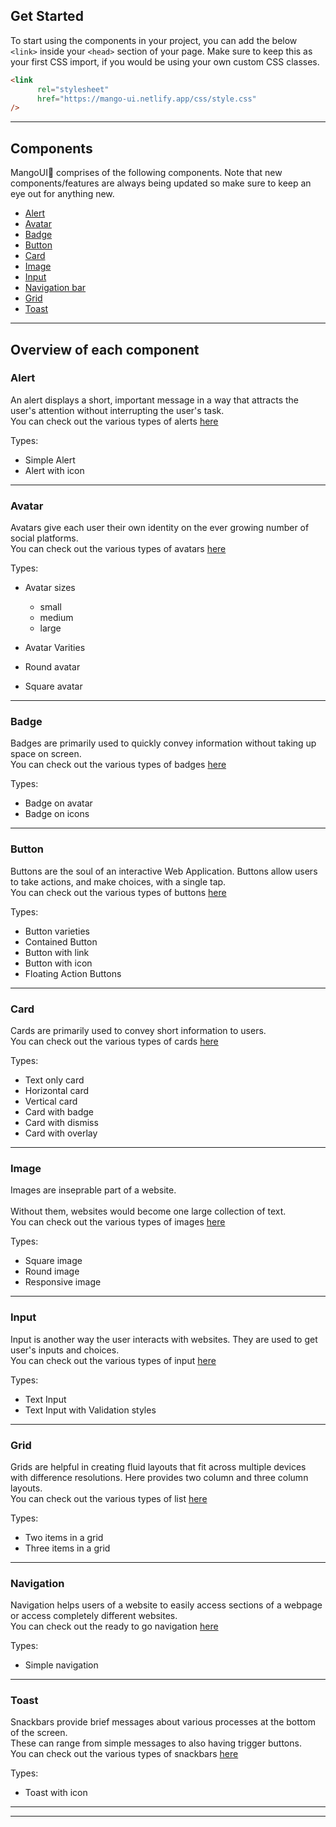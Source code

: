 
## Get Started

To start using the components in your project, you can add the below `<link>` inside your `<head>` section of your page. Make sure to keep this as your first CSS import, if you would be using your own custom CSS classes.

```html
<link 
      rel="stylesheet" 
      href="https://mango-ui.netlify.app/css/style.css" 
/>

```

---

## Components

MangoUI🥭 comprises of the following components. Note that new components/features are always being updated so make sure to keep an eye out for anything new.

<ul>
  <li><a href="https://mango-ui.netlify.app/components/alert/alert.html">Alert</a></li>
  <li><a href="https://mango-ui.netlify.app/components/avatar/avatar">Avatar</a></li>
  <li><a href="https://mango-ui.netlify.app/components/badge/badge">Badge</a></li>
  <li><a href="https://mango-ui.netlify.app/components/button/button">Button</a></li>
  <li><a href="https://mango-ui.netlify.app/components/card/card">Card</a></li>
  <li><a href="https://mango-ui.netlify.app/components/image/image">Image</a></li>
  <li><a href="https://mango-ui.netlify.app/components/input/input">Input</a></li>
  <li><a href="https://mango-ui.netlify.app/components/navbar/nav">Navigation bar</a></li>
  <li><a href="https://mango-ui.netlify.app/components/grid/grid">Grid</a></li>
  <li><a href="https://mango-ui.netlify.app/components/toast/toast">Toast</a></li>
  

</ul>

---
## Overview of each component


### Alert

An alert displays a short, important message in a way that attracts the user's attention without interrupting the user's task.
<br />
You can check out the various types of alerts [here](https://mango-ui.netlify.app/components/alert/alert)

Types:
* Simple Alert
* Alert with icon

<hr />

### Avatar

Avatars give each user their own identity on the ever growing number of social platforms. 
<br />
You can check out the various types of avatars [here](https://mango-ui.netlify.app/components/avatar/avatar)

Types:
* Avatar sizes
  * small
  * medium
  * large

* Avatar Varities
 * Round avatar
 * Square avatar

<hr />

### Badge

Badges are primarily used to quickly convey information without taking up space on screen.
<br />
You can check out the various types of badges [here](https://mango-ui.netlify.app/components/badge/badge)

Types:
* Badge on avatar
* Badge on icons

<hr />

### Button

Buttons are the soul of an interactive Web Application. Buttons allow users to take actions, and make choices, with a single tap.
<br />
You can check out the various types of buttons [here](https://mango-ui.netlify.app/components/button/button)

Types:
* Button varieties
 * Contained Button
 * Button with link
 * Button with icon
 * Floating Action Buttons

<hr />

### Card

Cards are primarily used to convey short information to users.
<br />
You can check out the various types of cards [here](https://mango-ui.netlify.app/components/card/card)

Types:
* Text only card
* Horizontal card
* Vertical card
* Card with badge
* Card with dismiss
* Card with overlay

<hr />

### Image

Images are inseprable part of a website.  
<br />
Without them, websites would become one large collection of text.
<br />
You can check out the various types of images [here](https://mango-ui.netlify.app/components/image/image)

Types:
* Square image
* Round image
* Responsive image

<hr />

### Input

Input is another way the user interacts with websites. They are used to get user's inputs and choices.
<br />
You can check out the various types of input [here](https://mango-ui.netlify.app/components/navbar/nav)

Types:
* Text Input
* Text Input with Validation styles


<hr />

### Grid

Grids are helpful in creating fluid layouts that fit across multiple devices with difference resolutions. Here provides two column and three column layouts.
<br />
You can check out the various types of list [here](https://mango-ui.netlify.app/components/grid/grid)

Types:
* Two items in a grid
* Three items in a grid

<hr />

### Navigation

Navigation helps users of a website to easily access sections of a webpage or access completely different websites.
<br />
You can check out the ready to go navigation [here]("https://mango-ui.netlify.app/components/navbar/nav)

Types:
* Simple navigation

<hr />

### Toast

Snackbars provide brief messages about various processes at the bottom of the screen.
<br /> 
These can range from simple messages to also having trigger buttons.
<br />
You can check out the various types of snackbars [here](https://mango-ui.netlify.app/components/toast/toast)

Types:
* Toast with icon
 

<hr />


---


